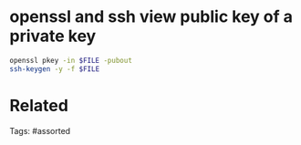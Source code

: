 # openssl and ssh view public key of a private key
```bash
openssl pkey -in $FILE -pubout
ssh-keygen -y -f $FILE
```

# Related

Tags:
    #assorted
